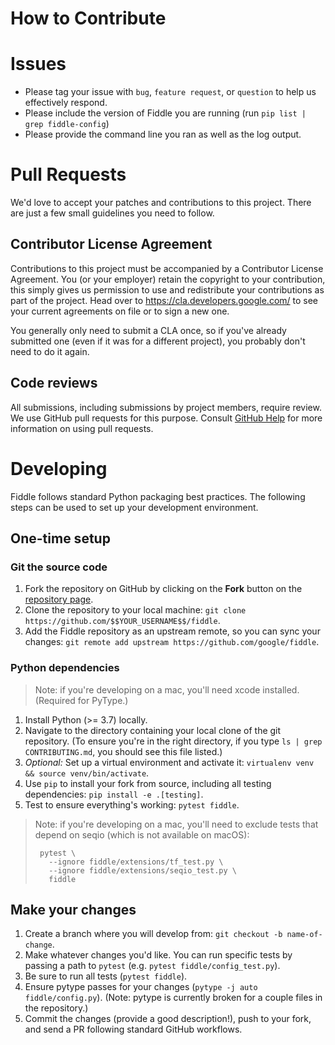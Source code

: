 # How to Contribute

# Issues

* Please tag your issue with `bug`, `feature request`, or `question` to help us
  effectively respond.
* Please include the version of Fiddle you are running
  (run `pip list | grep fiddle-config`)
* Please provide the command line you ran as well as the log output.

# Pull Requests

We'd love to accept your patches and contributions to this project. There are
just a few small guidelines you need to follow.

## Contributor License Agreement

Contributions to this project must be accompanied by a Contributor License
Agreement. You (or your employer) retain the copyright to your contribution,
this simply gives us permission to use and redistribute your contributions as
part of the project. Head over to <https://cla.developers.google.com/> to see
your current agreements on file or to sign a new one.

You generally only need to submit a CLA once, so if you've already submitted one
(even if it was for a different project), you probably don't need to do it
again.

## Code reviews

All submissions, including submissions by project members, require review. We
use GitHub pull requests for this purpose. Consult
[GitHub Help](https://help.github.com/articles/about-pull-requests/) for more
information on using pull requests.

# Developing

Fiddle follows standard Python packaging best practices. The following steps
can be used to set up your development environment.

## One-time setup

### Git the source code

1. Fork the repository on GitHub by clicking on the **Fork** button on the
   [repository page](https://github.com/google/fiddle).
2. Clone the repository to your local machine: `git clone
https://github.com/$$YOUR_USERNAME$$/fiddle`.
3. Add the Fiddle repository as an upstream remote, so you can sync your
   changes: `git remote add upstream https://github.com/google/fiddle`.

### Python dependencies

> Note: if you're developing on a mac, you'll need xcode installed. (Required for PyType.)

1. Install Python (>= 3.7) locally.
2. Navigate to the directory containing your local clone of the git
   repository. (To ensure you're in the right directory, if you type
   `ls | grep CONTRIBUTING.md`, you should see this file listed.)
3. _Optional:_ Set up a virtual environment and activate it: `virtualenv
venv && source venv/bin/activate`.
4. Use `pip` to install your fork from source, including all testing
   dependencies: `pip install -e .[testing]`.
5. Test to ensure everything's working: `pytest fiddle`.

> Note: if you're developing on a mac, you'll need to exclude tests that
> depend on seqio (which is not available on macOS):
> 
>      pytest \
>        --ignore fiddle/extensions/tf_test.py \
>        --ignore fiddle/extensions/seqio_test.py \
>        fiddle

## Make your changes

1. Create a branch where you will develop from:
   `git checkout -b name-of-change`.
2. Make whatever changes you'd like. You can run specific tests by passing a
   path to `pytest` (e.g. `pytest fiddle/config_test.py`).
3. Be sure to run all tests (`pytest fiddle`).
4. Ensure pytype passes for your changes (`pytype -j auto fiddle/config.py`).
   (Note: pytype is currently broken for a couple files in the repository.)
5. Commit the changes (provide a good description!), push to your fork, and
   send a PR following standard GitHub workflows.
